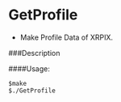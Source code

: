 # GetProfile

- Make Profile Data of XRPIX.

###Description

####Usage:

```
$make
$./GetProfile
```
